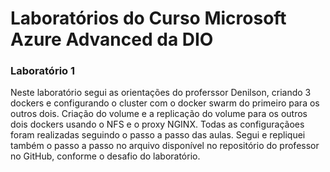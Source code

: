 # Laboratórios do Curso Microsoft Azure Advanced da DIO

### Laboratório 1 
Neste laboratório segui as orientações do proferssor Denilson, criando 3 dockers e configurando o cluster com o docker swarm do primeiro para os outros dois. Criação do volume e a replicação do volume para os outros dois dockers usando o NFS e o proxy NGINX. Todas as configuraçãoes foram realizadas seguindo o passo a passo das aulas. Segui e repliquei também o passo a passo no arquivo disponível no repositório do professor no GitHub, conforme o desafio do laboratório.
